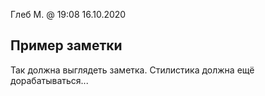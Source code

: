 Глеб М. @ 19:08 16.10.2020

## Пример заметки
Так должна выглядеть заметка. Стилистика должна ещё дорабатываться...